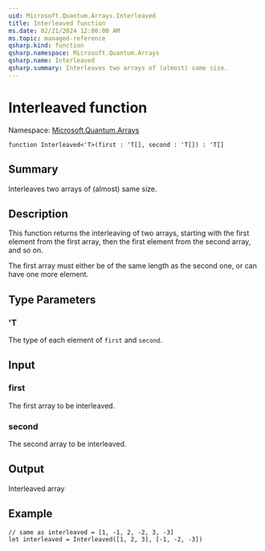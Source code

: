 ```yaml
---
uid: Microsoft.Quantum.Arrays.Interleaved
title: Interleaved function
ms.date: 02/21/2024 12:00:00 AM
ms.topic: managed-reference
qsharp.kind: function
qsharp.namespace: Microsoft.Quantum.Arrays
qsharp.name: Interleaved
qsharp.summary: Interleaves two arrays of (almost) same size.
---
```


# Interleaved function

Namespace: [Microsoft.Quantum.Arrays](xref:Microsoft.Quantum.Arrays)

```qsharp
function Interleaved<'T>(first : 'T[], second : 'T[]) : 'T[]
```

## Summary
Interleaves two arrays of (almost) same size.

## Description
This function returns the interleaving of two arrays, starting
with the first element from the first array, then the first
element from the second array, and so on.

The first array must either be
of the same length as the second one, or can have one more element.

## Type Parameters
### 'T
The type of each element of `first` and `second`.

## Input
### first
The first array to be interleaved.

### second
The second array to be interleaved.

## Output
Interleaved array

## Example
```qsharp
// same as interleaved = [1, -1, 2, -2, 3, -3]
let interleaved = Interleaved([1, 2, 3], [-1, -2, -3])
```
